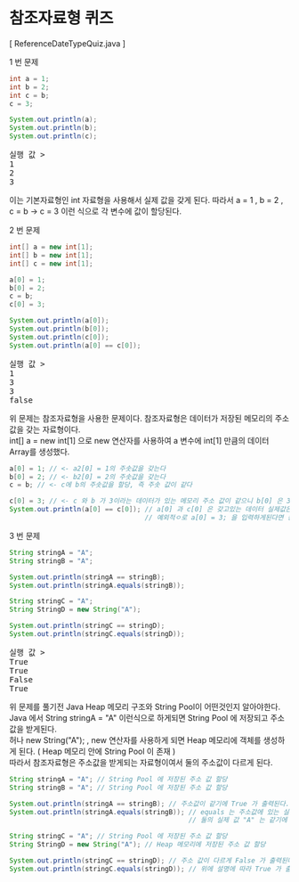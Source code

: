 # 참조자료형 퀴즈
[ ReferenceDateTypeQuiz.java ]  

1 번 문제  
```java
int a = 1;
int b = 2;
int c = b;
c = 3;

System.out.println(a);
System.out.println(b);
System.out.println(c);
```

<pre>
실행 값 >  
1
2
3
</pre>

이는 기본자료형인 int 자료형을 사용해서 실제 값을 갖게 된다. 따라서 a = 1 , b = 2 , c = b -> c = 3 이런 식으로 각 변수에 값이 할당된다.  

2 번 문제  

```java
int[] a = new int[1];
int[] b = new int[1];
int[] c = new int[1];

a[0] = 1;
b[0] = 2;
c = b;
c[0] = 3;

System.out.println(a[0]);
System.out.println(b[0]);
System.out.println(c[0]);
System.out.println(a[0] == c[0]);
```

<pre>
실행 값 >  
1
3
3
false
</pre>

위 문제는 참조자료형을 사용한 문제이다. 참조자료형은 데이터가 저장된 메모리의 주소 값을 갖는 자료형이다.  
int[] a = new int[1] 으로 new 연산자를 사용하여 a 변수에 int[1] 만큼의 데이터 Array를 생성했다.  

```java
a[0] = 1; // <- a2[0] = 1의 주솟값을 갖는다
b[0] = 2; // <- b2[0] = 2의 주솟값을 갖는다
c = b; // <- c에 b의 주솟값을 할당, 즉 주솟 값이 같다

c[0] = 3; // <- c 와 b 가 3이라는 데이터가 있는 메모리 주소 값이 같으니 b[0] 은 3의 주소값을 갖게 되고 c[0] 도 3의 주소값을 갖게된다
System.out.println(a[0] == c[0]); // a[0] 과 c[0] 은 갖고있는 데이터 실제값은 다르다. 따라서 주소값도 다르기에 False 가 출력된다.
                                  // 예외적ㅇ로 a[0] = 3; 을 입력하게된다면 동일한 주소값을 갖게되어 True 가 출력된다.
```


3 번 문제  

```java
String stringA = "A";
String stringB = "A";

System.out.println(stringA == stringB);
System.out.println(stringA.equals(stringB));

String stringC = "A";
String StringD = new String("A");

System.out.println(stringC == stringD);
System.out.println(stringC.equals(stringD));
```

<pre>
실행 값 >  
True
True
False
True
</pre>

위 문제를 풀기전 Java Heap 메모리 구조와 String Pool이 어떤것인지 알아야한다.  
Java 에서 String stringA = "A" 이런식으로 하게되면 String Pool 에 저장되고 주소값을 받게된다.  
허나 new String("A"); , new 연산자를 사용하게 되면 Heap 메모리에 객체를 생성하게 된다. ( Heap 메모리 안에 String Pool 이 존재 )  
따라서 참조자료형은 주소값을 받게되는 자료형이여서 둘의 주소값이 다르게 된다.  

```java
String stringA = "A"; // String Pool 에 저장된 주소 값 할당
String stringB = "A"; // String Pool 에 저장된 주소 값 할당

System.out.println(stringA == stringB); // 주소값이 같기에 True 가 출력된다.
System.out.println(stringA.equals(stringB)); // equals 는 주소값에 있는 실제값을 비교해서 Boolean 형식으로 나타내는 메소드이다.
                                             // 둘의 실제 값 "A" 는 같기에 True 출력

String stringC = "A"; // String Pool 에 저장된 주소 값 할당
String StringD = new String("A"); // Heap 메모리에 저장된 주소 값 할당

System.out.println(stringC == stringD); // 주소 값이 다르게 False 가 출력된다.
System.out.println(stringC.equals(stringD)); // 위에 설명에 따라 True 가 출력되게 된다.
```
